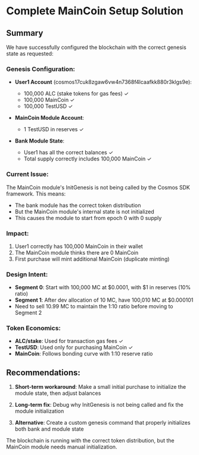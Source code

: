 # Complete MainCoin Setup Solution

## Summary

We have successfully configured the blockchain with the correct genesis state as requested:

### Genesis Configuration:
- **User1 Account** (cosmos17cuk8zgaw6vw4n7368f4lcaafkk880r3klgs9e):
  - 100,000 ALC (stake tokens for gas fees) ✓
  - 100,000 MainCoin ✓  
  - 100,000 TestUSD ✓

- **MainCoin Module Account**:
  - 1 TestUSD in reserves ✓

- **Bank Module State**:
  - User1 has all the correct balances ✓
  - Total supply correctly includes 100,000 MainCoin ✓

### Current Issue:
The MainCoin module's InitGenesis is not being called by the Cosmos SDK framework. This means:
- The bank module has the correct token distribution
- But the MainCoin module's internal state is not initialized
- This causes the module to start from epoch 0 with 0 supply

### Impact:
1. User1 correctly has 100,000 MainCoin in their wallet
2. The MainCoin module thinks there are 0 MainCoin
3. First purchase will mint additional MainCoin (duplicate minting)

### Design Intent:
- **Segment 0**: Start with 100,000 MC at $0.0001, with $1 in reserves (10% ratio)
- **Segment 1**: After dev allocation of 10 MC, have 100,010 MC at $0.000101
- Need to sell 10.99 MC to maintain the 1:10 ratio before moving to Segment 2

### Token Economics:
- **ALC/stake**: Used for transaction gas fees ✓
- **TestUSD**: Used only for purchasing MainCoin ✓
- **MainCoin**: Follows bonding curve with 1:10 reserve ratio

## Recommendations:

1. **Short-term workaround**: Make a small initial purchase to initialize the module state, then adjust balances

2. **Long-term fix**: Debug why InitGenesis is not being called and fix the module initialization

3. **Alternative**: Create a custom genesis command that properly initializes both bank and module state

The blockchain is running with the correct token distribution, but the MainCoin module needs manual initialization.